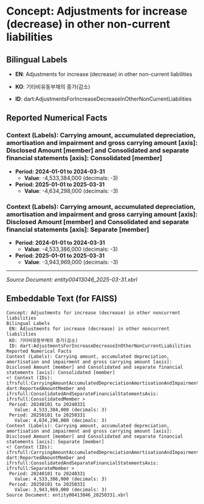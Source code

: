 # Concept: Adjustments for increase (decrease) in other non-current liabilities

## Bilingual Labels
- **EN**: Adjustments for increase (decrease) in other non-current liabilities
- **KO**: 기타비유동부채의 증가(감소)

- **ID**: dart:AdjustmentsForIncreaseDecreaseInOtherNonCurrentLiabilities

## Reported Numerical Facts

### **Context (Labels): Carrying amount, accumulated depreciation, amortisation and impairment and gross carrying amount [axis]: Disclosed Amount [member] and Consolidated and separate financial statements [axis]: Consolidated [member]**
<!-- Context (IDs): ifrs-full:CarryingAmountAccumulatedDepreciationAmortisationAndImpairmentAndGrossCarryingAmountAxis: dart:ReportedAmountMember and ifrs-full:ConsolidatedAndSeparateFinancialStatementsAxis: ifrs-full:ConsolidatedMember -->
- **Period: 2024-01-01 to 2024-03-31**
  - **Value**: -4,533,384,000 (decimals: -3)
- **Period: 2025-01-01 to 2025-03-31**
  - **Value**: -4,634,298,000 (decimals: -3)

### **Context (Labels): Carrying amount, accumulated depreciation, amortisation and impairment and gross carrying amount [axis]: Disclosed Amount [member] and Consolidated and separate financial statements [axis]: Separate [member]**
<!-- Context (IDs): ifrs-full:CarryingAmountAccumulatedDepreciationAmortisationAndImpairmentAndGrossCarryingAmountAxis: dart:ReportedAmountMember and ifrs-full:ConsolidatedAndSeparateFinancialStatementsAxis: ifrs-full:SeparateMember -->
- **Period: 2024-01-01 to 2024-03-31**
  - **Value**: -4,533,386,000 (decimals: -3)
- **Period: 2025-01-01 to 2025-03-31**
  - **Value**: -3,943,969,000 (decimals: -3)

---
*Source Document: entity00413046_2025-03-31.xbrl*
## Embeddable Text (for FAISS)
```text
Concept: Adjustments for increase (decrease) in other noncurrent liabilities
Bilingual Labels
 EN: Adjustments for increase (decrease) in other noncurrent liabilities
 KO: 기타비유동부채의 증가(감소)
 ID: dart:AdjustmentsForIncreaseDecreaseInOtherNonCurrentLiabilities
Reported Numerical Facts
Context (Labels): Carrying amount, accumulated depreciation, amortisation and impairment and gross carrying amount [axis]: Disclosed Amount [member] and Consolidated and separate financial statements [axis]: Consolidated [member]
<! Context (IDs): ifrsfull:CarryingAmountAccumulatedDepreciationAmortisationAndImpairmentAndGrossCarryingAmountAxis: dart:ReportedAmountMember and ifrsfull:ConsolidatedAndSeparateFinancialStatementsAxis: ifrsfull:ConsolidatedMember >
 Period: 20240101 to 20240331
   Value: 4,533,384,000 (decimals: 3)
 Period: 20250101 to 20250331
   Value: 4,634,298,000 (decimals: 3)
Context (Labels): Carrying amount, accumulated depreciation, amortisation and impairment and gross carrying amount [axis]: Disclosed Amount [member] and Consolidated and separate financial statements [axis]: Separate [member]
<! Context (IDs): ifrsfull:CarryingAmountAccumulatedDepreciationAmortisationAndImpairmentAndGrossCarryingAmountAxis: dart:ReportedAmountMember and ifrsfull:ConsolidatedAndSeparateFinancialStatementsAxis: ifrsfull:SeparateMember >
 Period: 20240101 to 20240331
   Value: 4,533,386,000 (decimals: 3)
 Period: 20250101 to 20250331
   Value: 3,943,969,000 (decimals: 3)
Source Document: entity00413046_20250331.xbrl
```